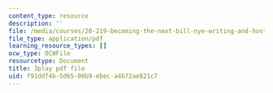 ```yaml
---
content_type: resource
description: ''
file: /media/courses/20-219-becoming-the-next-bill-nye-writing-and-hosting-the-educational-show-january-iap-2015/f91ddf4b5d6500b9ebeca4b72ae821c7_mmDRqnTlII0.pdf
file_type: application/pdf
learning_resource_types: []
ocw_type: OCWFile
resourcetype: Document
title: 3play pdf file
uid: f91ddf4b-5d65-00b9-ebec-a4b72ae821c7
---
```

